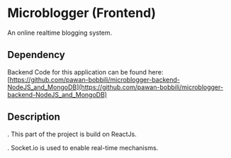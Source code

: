 # Microblogger (Frontend)

An online realtime blogging system.

## Dependency

Backend Code for this application can be found here: [https://github.com/pawan-bobbili/microblogger-backend-NodeJS_and_MongoDB](https://github.com/pawan-bobbili/microblogger-backend-NodeJS_and_MongoDB)

## Description

. This part of the project is build on ReactJs.

. Socket.io is used to enable real-time mechanisms.
